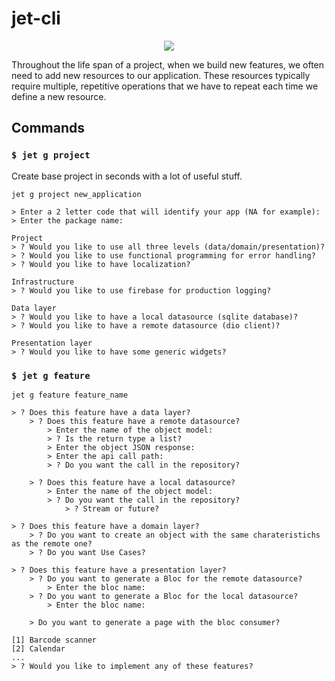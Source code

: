 # jet-cli

<p align="center">
  <img src="https://i.imgur.com/YEq82GN.png">
</p>


Throughout the life span of a project, when we build new features, we often need to add new resources to our application. These resources typically require multiple, repetitive operations that we have to repeat each time we define a new resource.

## Commands

### `$ jet g project`

Create base project in seconds with a lot of useful stuff.


```
jet g project new_application

> Enter a 2 letter code that will identify your app (NA for example): 
> Enter the package name: 

Project
> ? Would you like to use all three levels (data/domain/presentation)?
> ? Would you like to use functional programming for error handling?
> ? Would you like to have localization?

Infrastructure
> ? Would you like to use firebase for production logging?

Data layer
> ? Would you like to have a local datasource (sqlite database)?
> ? Would you like to have a remote datasource (dio client)?

Presentation layer
> ? Would you like to have some generic widgets?

```



### `$ jet g feature`


```
jet g feature feature_name

> ? Does this feature have a data layer?
    > ? Does this feature have a remote datasource?
        > Enter the name of the object model:
        > ? Is the return type a list?
        > Enter the object JSON response: 
        > Enter the api call path:
        > ? Do you want the call in the repository?

    > ? Does this feature have a local datasource?
        > Enter the name of the object model:
        > ? Do you want the call in the repository?
            > ? Stream or future?
        
> ? Does this feature have a domain layer?
    > ? Do you want to create an object with the same charateristichs as the remote one?
    > ? Do you want Use Cases?

> ? Does this feature have a presentation layer?
    > ? Do you want to generate a Bloc for the remote datasource?
        > Enter the bloc name:
    > ? Do you want to generate a Bloc for the local datasource?
        > Enter the bloc name:

    > Do you want to generate a page with the bloc consumer?

[1] Barcode scanner
[2] Calendar
...
> ? Would you like to implement any of these features?
```